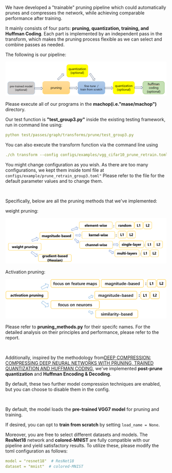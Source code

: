 We have developed a "trainable" pruning pipeline which could automatically prunes and compresses the network, while achieving comparable performance after training.

It mainly consists of four parts: **pruning, quantization, training, and Huffman Coding**. Each part is implemented by an independent pass in the transform, which makes the pruning process flexible as we can select and combine passes as needed.

The following is our pipeline:

<img src="imgs/overall_pipeline.png" width=800>


Please execute all of our programs in the **machop(i.e."mase/machop")** directory.


Our test function is **"test_group3.py"** inside the existing testing framework, run in command line using:
```yaml
python test/passes/graph/transforms/prune/test_group3.py
```

You can also execute the transform function via the command line using 
```yaml
./ch transform --config configs/examples/vgg_cifar10_prune_retrain.toml
```

You might change configuration as you wish. As there are too many configurations, we kept them inside toml file at <code>configs/example/prune_retrain_group3.toml"</code>
Please refer to the file for the default parameter values and to change them.

&nbsp;&nbsp;

Specifically, below are all the pruning methods that we've implemented:

weight pruning:

<img src="imgs/weight_wise.png" width=600>


Activation pruning:

<img src="imgs/activation_pruning.png" width=600>

Please refer to **pruning_methods.py** for their specifc names. For the detailed analysis on their principles and performance, please refer to the report.


&nbsp;&nbsp;

Additionally, inspired by the methodology from[DEEP COMPRESSION: COMPRESSING DEEP NEURAL NETWORKS WITH PRUNING, TRAINED QUANTIZATION AND HUFFMAN CODING](https://arxiv.org/pdf/1510.00149.pdf), we've implemented **post-prune quantization** and **Huffman Encoding & Decoding**. 

By default, these two further model compression techniques are enabled, but you can choose to disable them in the config.

&nbsp;&nbsp;

By default, the model loads the **pre-trained VGG7 model** for pruning and training.

If desired, you can opt to **train from scratch** by setting <code>load_name = None</code>.

Moreover, you are free to select different datasets and models. The **ResNet18** network and **colored-MNIST** are fully compatible with our pipeline and yield satisfactory results. To utilize these, please modify the toml configuration as follows:
```yaml
model = "resnet18"  # ResNet18
dataset = "mnist"  # colored-MNIST
```



